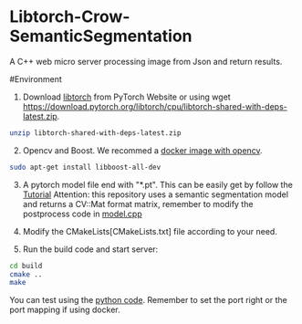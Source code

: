 # Libtorch-Crow-SemanticSegmentation
A C++ web micro server processing image from Json and return results.

#Environment
1. Download [libtorch](https://pytorch.org/get-started/locally/) from PyTorch Website
 or using wget https://download.pytorch.org/libtorch/cpu/libtorch-shared-with-deps-latest.zip.
```bash
unzip libtorch-shared-with-deps-latest.zip 
```

2. Opencv and Boost. We recommed a [docker image with opencv](https://www.learnopencv.com/install-opencv-docker-image-ubuntu-macos-windows/).
```bash
sudo apt-get install libboost-all-dev
```

3. A pytorch model file end with "*.pt". This can be easily get by follow the [Tutorial](https://pytorch.org/tutorials/advanced/cpp_export.html#loading-a-pytorch-model-in-c) 
Attention: this repository uses a semantic segmentation model and returns a CV::Mat format matrix,
remember to modify the postprocess code in [model.cpp](model.cpp)

4. Modify the CMakeLists[CMakeLists.txt] file according to your need.

5. Run the build code and start server:
```bash
cd build 
cmake ..
make
```
You can test using the [python code](test_port.py).
Remember to set the port right or the port mapping if using docker.